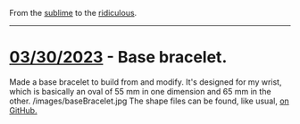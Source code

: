 From the [sublime](https://www.youtube.com/watch?v=CNUTlKqSO-I) to the [ridiculous](https://www.youtube.com/watch?v=zy9FkAXMBfk).

--------------------------------------------------------------------

# [03/30/2023](#03302023) - Base bracelet.

Made a base bracelet to build from and modify. It's designed for my wrist, which is basically an oval of 55 mm in one dimension and 65 mm in the other.
/images/baseBracelet.jpg
The shape files can be found, like usual, [on GitHub.](https://github.com/Gilgamech/ShapeCache/blob/main/Toys/baseBracelet.scad)
